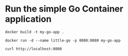 
# Run the simple Go Container application

```
docker build -t my-go-app .
```

```
docker run -d --name little-go -p 8080:8080 my-go-app
```
```
curl http://localhost:8080
```